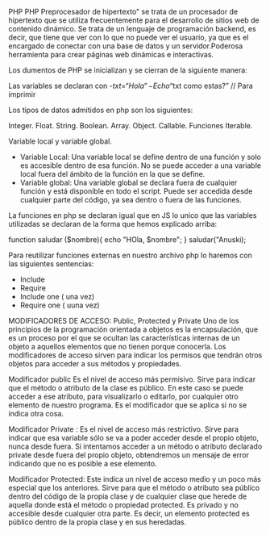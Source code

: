 PHP
PHP  Preprocesador de hipertexto" se trata de un procesador de hipertexto que se utiliza frecuentemente para el desarrollo de sitios web de contenido dinámico. Se trata de un lenguaje de programación backend, es decir, que tiene que ver con lo que no puede ver el usuario, ya que es el encargado de conectar con una base de datos y un servidor.Poderosa herramienta para crear páginas web dinámicas e interactivas.

Los dumentos de PHP se inicializan y se cierran de la siguiente manera:

<?php

?>

Las variables se declaran con -$txt  = “Hola”-
Echo “$txt como estas?” // Para imprimir

Los tipos de datos admitidos en php son los siguientes:

Integer.
Float.
String.
Boolean.
Array.
Object.
Callable. Funciones
Iterable. 

Variable local y variable global.
- Variable Local: Una variable local se define dentro de una función y solo es accesible dentro de esa función. No se puede acceder a una variable local fuera del ámbito de la función en la que se define.
- Variable global: Una variable global se declara fuera de cualquier función y está disponible en todo el script. Puede ser accedida desde cualquier parte del código, ya sea dentro o fuera de las funciones.

La funciones en php se declaran igual que en JS lo unico que las variables utilizadas se declaran de la forma que hemos explicado arriba:

function saludar ($nombre){
    echo "HOla, $nombre";
}
saludar("Anuski);

Para reutilizar funciones externas en nuestro archivo php lo haremos con las siguientes sentencias:

- Include
- Require
- Include one ( una vez)
- Require one ( uuna vez)

MODIFICADORES DE ACCESO: Public, Protected y Private
Uno de los principios de la programación orientada a objetos es la encapsulación, que es un proceso por el que se ocultan las características internas de un objeto a aquellos elementos que no tienen porque conocerla. Los modificadores de acceso sirven para indicar los permisos que tendrán otros objetos para acceder a sus métodos y propiedades.

Modificador public
Es el nivel de acceso más permisivo. Sirve para indicar que el método o atributo de la clase es público. En este caso se puede acceder a ese atributo, para visualizarlo o editarlo, por cualquier otro elemento de nuestro programa. Es el modificador que se aplica si no se indica otra cosa.

Modificador Private :
Es el nivel de acceso más restrictivo. Sirve para indicar que esa variable sólo se va a poder acceder desde el propio objeto, nunca desde fuera. Si intentamos acceder a un método o atributo declarado private desde fuera del propio objeto, obtendremos un mensaje de error indicando que no es posible a ese elemento.

Modificador Protected:
Este indica un nivel de acceso medio y un poco más especial que los anteriores. Sirve para que el método o atributo sea público dentro del código de la propia clase y de cualquier clase que herede de aquella donde está el método o propiedad protected. Es privado y no accesible desde cualquier otra parte. Es decir, un elemento protected es público dentro de la propia clase y en sus heredadas.